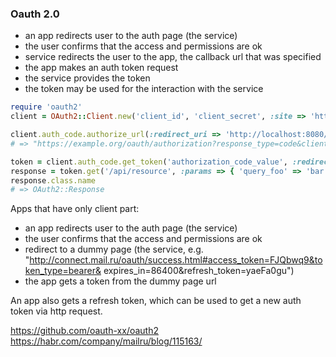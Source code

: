 ### Oauth 2.0
- an app redirects user to the auth page (the service)
- the user confirms that the access and permissions are ok
- service redirects the user to the app, the callback url that was specified
- the app makes an auth token request
- the service provides the token
- the token may be used for the interaction with the service

```ruby
require 'oauth2'
client = OAuth2::Client.new('client_id', 'client_secret', :site => 'https://example.org')

client.auth_code.authorize_url(:redirect_uri => 'http://localhost:8080/oauth2/callback')
# => "https://example.org/oauth/authorization?response_type=code&client_id=client_id&redirect_uri=http://localhost:8080/oauth2/callback"

token = client.auth_code.get_token('authorization_code_value', :redirect_uri => 'http://localhost:8080/oauth2/callback', :headers => {'Authorization' => 'Basic some_password'})
response = token.get('/api/resource', :params => { 'query_foo' => 'bar' })
response.class.name
# => OAuth2::Response
```
Apps that have only client part:
- an app redirects user to the auth page (the service)
- the user confirms that the access and permissions are ok
- redirect to a dummy page (the service, e.g. "http://connect.mail.ru/oauth/success.html#access_token=FJQbwq9&token_type=bearer&
            expires_in=86400&refresh_token=yaeFa0gu")
- the app gets a token from the dummy page url

An app also gets a refresh token, which can be used to get a new auth token via http request.




https://github.com/oauth-xx/oauth2
https://habr.com/company/mailru/blog/115163/
